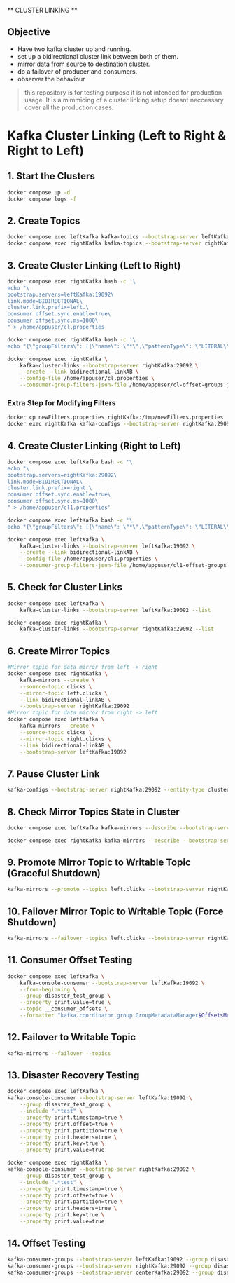 ** CLUSTER LINKING **


## Objective

- Have two kafka cluster up and running.
- set up a bidirectional cluster link between both of them.
- mirror data from source to destination cluster.
- do a failover of producer and consumers.
- observer the behaviour

> this repository is for testing purpose it is not
> intended for production usage. It is a mimmicing of
>  a cluster linking setup doesnt neccessary cover
> all the production cases.

# Kafka Cluster Linking (Left to Right & Right to Left)

## **1. Start the Clusters**
```sh
docker compose up -d
docker compose logs -f
```

## **2. Create Topics**
```sh
docker compose exec leftKafka kafka-topics --bootstrap-server leftKafka:19092 --topic clicks --create --partitions 1 --replication-factor 1
docker compose exec rightKafka kafka-topics --bootstrap-server rightKafka:29092 --topic clicks --create --partitions 1 --replication-factor 1
```

## **3. Create Cluster Linking (Left to Right)**
```sh
docker compose exec rightKafka bash -c '\
echo "\
bootstrap.servers=leftKafka:19092\
link.mode=BIDIRECTIONAL\
cluster.link.prefix=left.\
consumer.offset.sync.enable=true\
consumer.offset.sync.ms=1000\
" > /home/appuser/cl.properties'

docker compose exec rightKafka bash -c '\
echo "{\"groupFilters\": [{\"name\": \"*\",\"patternType\": \"LITERAL\",\"filterType\": \"INCLUDE\"}]}" > /home/appuser/cl-offset-groups.json'

docker compose exec rightKafka \
    kafka-cluster-links --bootstrap-server rightKafka:29092 \
    --create --link bidirectional-linkAB \
    --config-file /home/appuser/cl.properties \
    --consumer-group-filters-json-file /home/appuser/cl-offset-groups.json
```

### **Extra Step for Modifying Filters**
```sh
docker cp newFilters.properties rightKafka:/tmp/newFilters.properties
docker exec rightKafka kafka-configs --bootstrap-server rightKafka:29092 --alter --cluster-link bidirectional-linkAB --add-config-file /tmp/newFilters.properties
```

## **4. Create Cluster Linking (Right to Left)**
```sh
docker compose exec leftKafka bash -c '\
echo "\
bootstrap.servers=rightKafka:29092\
link.mode=BIDIRECTIONAL\
cluster.link.prefix=right.\
consumer.offset.sync.enable=true\
consumer.offset.sync.ms=1000\
" > /home/appuser/cl1.properties'

docker compose exec leftKafka bash -c '\
echo "{\"groupFilters\": [{\"name\": \"*\",\"patternType\": \"LITERAL\",\"filterType\": \"INCLUDE\"}]}" > /home/appuser/cl1-offset-groups.json'

docker compose exec leftKafka \
    kafka-cluster-links --bootstrap-server leftKafka:19092 \
    --create --link bidirectional-linkAB \
    --config-file /home/appuser/cl1.properties \
    --consumer-group-filters-json-file /home/appuser/cl1-offset-groups.json
```

## **5. Check for Cluster Links**
```sh
docker compose exec leftKafka \
    kafka-cluster-links --bootstrap-server leftKafka:19092 --list

docker compose exec rightKafka \
    kafka-cluster-links --bootstrap-server rightKafka:29092 --list
```

## **6. Create Mirror Topics**

```sh
#Mirror topic for data mirror from left -> right
docker compose exec rightKafka \
    kafka-mirrors --create \
    --source-topic clicks \
    --mirror-topic left.clicks \
    --link bidirectional-linkAB \
    --bootstrap-server rightKafka:29092
#Mirror topic for data mirror from right -> left
docker compose exec leftKafka \
    kafka-mirrors --create \
    --source-topic clicks \
    --mirror-topic right.clicks \
    --link bidirectional-linkAB \
    --bootstrap-server leftKafka:19092
```

## **7. Pause Cluster Link**
```sh
kafka-configs --bootstrap-server rightKafka:29092 --entity-type cluster-links --entity-name bidirectional-linkAB --alter --add-config cluster.link.paused=true
```

## **8. Check Mirror Topics State in Cluster**
```sh
docker compose exec leftKafka kafka-mirrors --describe --bootstrap-server leftKafka:19092 --links bidirectional-linkAB

docker compose exec rightKafka kafka-mirrors --describe --bootstrap-server rightKafka:29092 --links bidirectional-linkAB
```

## **9. Promote Mirror Topic to Writable Topic (Graceful Shutdown)**
```sh
kafka-mirrors --promote --topics left.clicks --bootstrap-server rightKafka:29092
```

## **10. Failover Mirror Topic to Writable Topic (Force Shutdown)**
```sh
kafka-mirrors --failover -topics left.clicks --bootstrap-server rightKafka:29092
```

## **11. Consumer Offset Testing**
```sh
docker compose exec leftKafka \
    kafka-console-consumer --bootstrap-server leftKafka:19092 \
    --from-beginning \
    --group disaster_test_group \
    --property print.value=true \
    --topic __consumer_offsets \
    --formatter "kafka.coordinator.group.GroupMetadataManager$OffsetsMessageFormatter"
```

## **12. Failover to Writable Topic**
```sh
kafka-mirrors --failover --topics
```

## **13. Disaster Recovery Testing**
```sh
docker compose exec leftKafka \
kafka-console-consumer --bootstrap-server leftKafka:19092 \
    --group disaster_test_group \
    --include ".*test" \
    --property print.timestamp=true \
    --property print.offset=true \
    --property print.partition=true \
    --property print.headers=true \
    --property print.key=true \
    --property print.value=true

docker compose exec rightKafka \
kafka-console-consumer --bootstrap-server rightKafka:29092 \
    --group disaster_test_group \
    --include ".*test" \
    --property print.timestamp=true \
    --property print.offset=true \
    --property print.partition=true \
    --property print.headers=true \
    --property print.key=true \
    --property print.value=true
```

## **14. Offset Testing**
```sh
kafka-consumer-groups --bootstrap-server leftKafka:19092 --group disaster_test_group --describe --offsets
kafka-consumer-groups --bootstrap-server rightKafka:29092 --group disaster_test_group --describe --offsets
kafka-consumer-groups --bootstrap-server centerKafka:29092 --group disaster_test_group --describe --offsets
```

